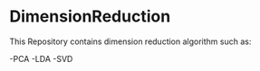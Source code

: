 # DimensionReduction

This Repository contains dimension reduction algorithm such as:


-PCA
-LDA
-SVD
